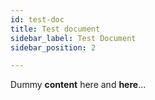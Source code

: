 ```yaml
---
id: test-doc
title: Test document
sidebar_label: Test Document
sidebar_position: 2

---
```

Dummy **content** here and **here**...